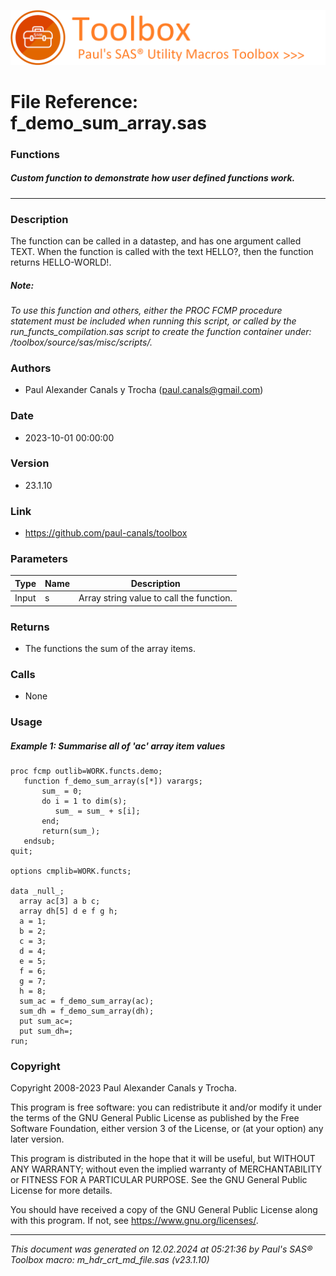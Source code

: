 ![../../misc/images/doc_banner.png](../../misc/images/doc_banner.png)
# 
# File Reference: f_demo_sum_array.sas

### Functions

##### Custom function to demonstrate how user defined functions work.

***

### Description
The function can be called in a datastep, and has one argument called TEXT. When the function is called with the text HELLO?, then the function returns HELLO-WORLD!.

##### *Note:*
*To use this function and others, either the PROC FCMP procedure statement must be included when running this script, or called by the run_functs_compilation.sas script to create the function container under: /toolbox/source/sas/misc/scripts/.*

### Authors
* Paul Alexander Canals y Trocha (paul.canals@gmail.com)

### Date
* 2023-10-01 00:00:00

### Version
* 23.1.10

### Link
* https://github.com/paul-canals/toolbox

### Parameters
| Type | Name | Description |
| ---- | ---- | ----------- |
| Input | s | Array string value to call the function. |

### Returns
* The functions the sum of the array items.

### Calls
* None

### Usage

##### Example 1: Summarise all of 'ac' array item values
```sas
proc fcmp outlib=WORK.functs.demo;
   function f_demo_sum_array(s[*]) varargs;
       sum_ = 0;
       do i = 1 to dim(s);
          sum_ = sum_ + s[i];
       end;
       return(sum_);
   endsub;
quit;

options cmplib=WORK.functs;

data _null_;
  array ac[3] a b c;
  array dh[5] d e f g h;
  a = 1;
  b = 2;
  c = 3;
  d = 4;
  e = 5;
  f = 6;
  g = 7;
  h = 8;
  sum_ac = f_demo_sum_array(ac);
  sum_dh = f_demo_sum_array(dh);
  put sum_ac=;
  put sum_dh=;
run;

```

### Copyright
Copyright 2008-2023 Paul Alexander Canals y Trocha. 
 
This program is free software: you can redistribute it and/or modify 
it under the terms of the GNU General Public License as published by 
the Free Software Foundation, either version 3 of the License, or 
(at your option) any later version. 
 
This program is distributed in the hope that it will be useful, 
but WITHOUT ANY WARRANTY; without even the implied warranty of 
MERCHANTABILITY or FITNESS FOR A PARTICULAR PURPOSE. See the 
GNU General Public License for more details. 
 
You should have received a copy of the GNU General Public License 
along with this program. If not, see <https://www.gnu.org/licenses/>. 


***
*This document was generated on 12.02.2024 at 05:21:36  by Paul's SAS&reg; Toolbox macro: m_hdr_crt_md_file.sas (v23.1.10)*
